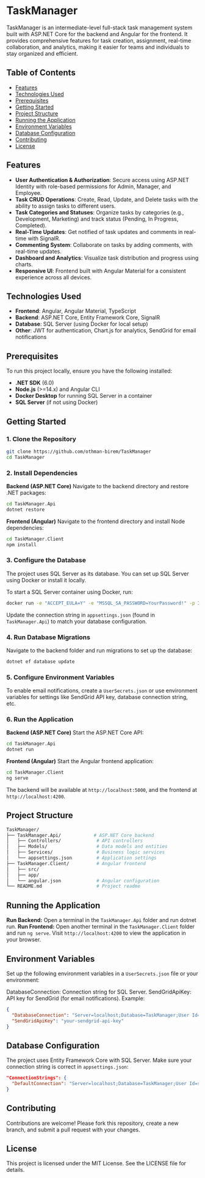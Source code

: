 # TaskManager

TaskManager is an intermediate-level full-stack task management system built with ASP.NET Core for the backend and Angular for the frontend. It provides comprehensive features for task creation, assignment, real-time collaboration, and analytics, making it easier for teams and individuals to stay organized and efficient.

## Table of Contents

- [Features](#features)
- [Technologies Used](#technologies-used)
- [Prerequisites](#prerequisites)
- [Getting Started](#getting-started)
- [Project Structure](#project-structure)
- [Running the Application](#running-the-application)
- [Environment Variables](#environment-variables)
- [Database Configuration](#database-configuration)
- [Contributing](#contributing)
- [License](#license)

## Features

- **User Authentication & Authorization**: Secure access using ASP.NET Identity with role-based permissions for Admin, Manager, and Employee.
- **Task CRUD Operations**: Create, Read, Update, and Delete tasks with the ability to assign tasks to different users.
- **Task Categories and Statuses**: Organize tasks by categories (e.g., Development, Marketing) and track status (Pending, In Progress, Completed).
- **Real-Time Updates**: Get notified of task updates and comments in real-time with SignalR.
- **Commenting System**: Collaborate on tasks by adding comments, with real-time updates.
- **Dashboard and Analytics**: Visualize task distribution and progress using charts.
- **Responsive UI**: Frontend built with Angular Material for a consistent experience across all devices.

## Technologies Used

- **Frontend**: Angular, Angular Material, TypeScript
- **Backend**: ASP.NET Core, Entity Framework Core, SignalR
- **Database**: SQL Server (using Docker for local setup)
- **Other**: JWT for authentication, Chart.js for analytics, SendGrid for email notifications

## Prerequisites

To run this project locally, ensure you have the following installed:

- **.NET SDK** (6.0)
- **Node.js** (>=14.x) and Angular CLI
- **Docker Desktop** for running SQL Server in a container
- **SQL Server** (if not using Docker)

## Getting Started

### 1. Clone the Repository

  ```bash
  git clone https://github.com/othman-birem/TaskManager
  cd TaskManager
  ```
### 2. Install Dependencies
**Backend (ASP.NET Core)**
Navigate to the backend directory and restore .NET packages:
```bash
cd TaskManager.Api
dotnet restore
```
**Frontend (Angular)**
Navigate to the frontend directory and install Node dependencies:
```bash
cd TaskManager.Client
npm install
```
### 3. Configure the Database
The project uses SQL Server as its database. You can set up SQL Server using Docker or install it locally.

To start a SQL Server container using Docker, run:
```bash
docker run -e "ACCEPT_EULA=Y" -e "MSSQL_SA_PASSWORD=YourPassword!" -p 1433:1433 -d mcr.microsoft.com/mssql/server:2022-latest
```
Update the connection string in `appsettings.json` (found in `TaskManager.Api`) to match your database configuration.

### 4. Run Database Migrations
Navigate to the backend folder and run migrations to set up the database:

```bash
dotnet ef database update
```
### 5. Configure Environment Variables
To enable email notifications, create a `UserSecrets.json` or use environment variables for settings like SendGrid API key, database connection string, etc.

### 6. Run the Application
**Backend (ASP.NET Core)**
Start the ASP.NET Core API:

```bash
cd TaskManager.Api
dotnet run
```
**Frontend (Angular)**
Start the Angular frontend application:

```bash
cd TaskManager.Client
ng serve
```
The backend will be available at `http://localhost:5000`, and the frontend at `http://localhost:4200`.

## Project Structure
```bash
TaskManager/
├── TaskManager.Api/            # ASP.NET Core backend
│   ├── Controllers/             # API controllers
│   ├── Models/                  # Data models and entities
│   ├── Services/                # Business logic services
│   └── appsettings.json         # Application settings
├── TaskManager.Client/          # Angular frontend
│   ├── src/
│   ├── app/
│   └── angular.json             # Angular configuration
└── README.md                    # Project readme
```
## Running the Application
**Run Backend:** Open a terminal in the `TaskManager.Api` folder and run dotnet run.
**Run Frontend:** Open another terminal in the `TaskManager.Client` folder and run `ng serve`.
Visit `http://localhost:4200` to view the application in your browser.
## Environment Variables
Set up the following environment variables in a `UserSecrets.json` file or your environment:

DatabaseConnection: Connection string for SQL Server.
SendGridApiKey: API key for SendGrid (for email notifications).
Example:

```json
{
  "DatabaseConnection": "Server=localhost;Database=TaskManager;User Id=sa;Password=YourPassword!",
  "SendGridApiKey": "your-sendgrid-api-key"
}
```
## Database Configuration
The project uses Entity Framework Core with SQL Server. Make sure your connection string is correct in `appsettings.json`:

```json
"ConnectionStrings": {
  "DefaultConnection": "Server=localhost;Database=TaskManager;User Id=sa;Password=YourPassword!"
}
```
## Contributing
Contributions are welcome! Please fork this repository, create a new branch, and submit a pull request with your changes.

## License
This project is licensed under the MIT License. See the LICENSE file for details.
